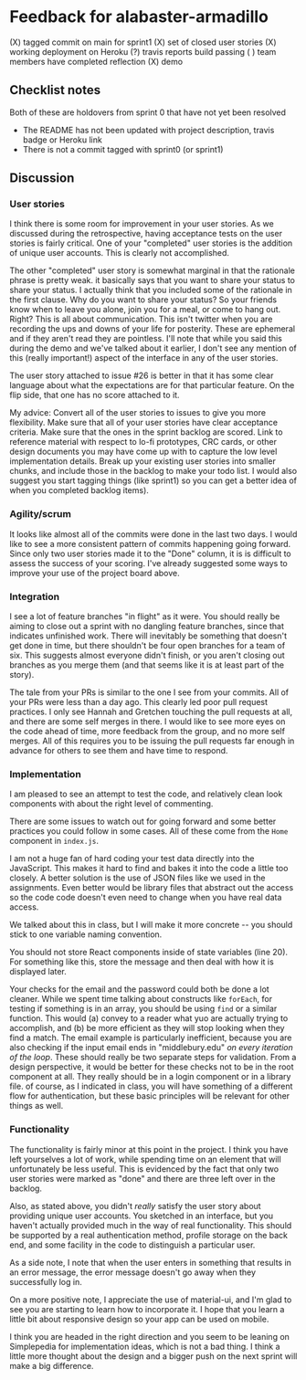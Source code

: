 # Feedback for alabaster-armadillo

(X) tagged commit on main for sprint1
(X) set of closed user stories
(X) working deployment on Heroku
(?) travis reports build passing
( ) team members have completed reflection
(X) demo

## Checklist notes

Both of these are holdovers from sprint 0 that have not yet been resolved

- The README has not been updated with project description, travis badge or Heroku link
- There is not a commit tagged with sprint0 (or sprint1)

## Discussion

### User stories

I think there is some room for improvement in your user stories. As we discussed during the retrospective, having acceptance tests on the user stories is fairly critical. One of your "completed" user stories is the addition of unique user accounts. This is clearly not accomplished.

The other "completed" user story is somewhat marginal in that the rationale phrase is pretty weak. it basically says that you want to share your status to share your status. I actually think that you included some of the rationale in the first clause. Why do you want to share your status? So your friends know when to leave you alone, join you for a meal, or come to hang out. Right? This is all about communication. This isn't twitter when you are recording the ups and downs of your life for posterity. These are ephemeral and if they aren't read they are pointless. I'll note that while you said this during the demo and we've talked about it earlier, I don't see any mention of this (really important!) aspect of the interface in any of the user stories.

The user story attached to issue #26 is better in that it has some clear language about what the expectations are for that particular feature. On the flip side, that one has no score attached to it.

My advice: Convert all of the user stories to issues to give you more flexibility. Make sure that all of your user stories have clear acceptance criteria. Make sure that the ones in the sprint backlog are scored. Link to reference material with respect to lo-fi prototypes, CRC cards, or other design documents you may have come up with to capture the low level implementation details. Break up your existing user stories into smaller chunks, and include those in the backlog to make your todo list. I would also suggest you start tagging things (like sprint1) so you can get a better idea of when you completed backlog items).

### Agility/scrum

It looks like almost all of the commits were done in the last two days. I would like to see a more consistent pattern of commits happening going forward. Since only two user stories made it to the "Done" column, it is is difficult to assess the success of your scoring. I've already suggested some ways to improve your use of the project board above.

### Integration

I see a lot of feature branches "in flight" as it were. You should really be aiming to close out a sprint with no dangling feature branches, since that indicates unfinished work. There will inevitably be something that doesn't get done in time, but there shouldn't be four open branches for a team of six. This suggests almost everyone didn't finish, or you aren't closing out branches as you merge them (and that seems like it is at least part of the story).

The tale from your PRs is similar to the one I see from your commits. All of your PRs were less than a day ago. This clearly led poor pull request practices. I only see Hannah and Gretchen touching the pull requests at all, and there are some self merges in there. I would like to see more eyes on the code ahead of time, more feedback from the group, and no more self merges. All of this requires you to be issuing the pull requests far enough in advance for others to see them and have time to respond.

### Implementation

I am pleased to see an attempt to test the code, and relatively clean look components with about the right level of commenting.

There are some issues to watch out for going forward and some better practices you could follow in some cases. All of these come from the `Home` component in `index.js`.

I am not a huge fan of hard coding your test data directly into the JavaScript. This makes it hard to find and bakes it into the code a little too closely. A better solution is the use of JSON files like we used in the assignments. Even better would be library files that abstract out the access so the code code doesn't even need to change when you have real data access.

We talked about this in class, but I will make it more concrete -- you should stick to one variable naming convention.

You should not store React components inside of state variables (line 20). For something like this, store the message and then deal with how it is displayed later.

Your checks for the email and the password could both be done a lot cleaner. While we spent time talking about constructs like `forEach`, for testing if something is in an array, you should be using `find` or a similar function. This would (a) convey to a reader what yuo are actually trying to accomplish, and (b) be more efficient as they will stop looking when they find a match. The email example is particularly inefficient, because you are also checking if the input email ends in "middlebury.edu" _on every iteration of the loop_. These should really be two separate steps for validation. From a design perspective, it would be better for these checks not to be in the root component at all. They really should be in a login component or in a library file. of course, as I indicated in class, you will have something of a different flow for authentication, but these basic principles will be relevant for other things as well.

### Functionality

The functionality is fairly minor at this point in the project. I think you have left yourselves a lot of work, while spending time on an element that will unfortunately be less useful. This is evidenced by the fact that only two user stories were marked as "done" and there are three left over in the backlog.

Also, as stated above, you didn't _really_ satisfy the user story about providing unique user accounts. You sketched in an interface, but you haven't actually provided much in the way of real functionality. This should be supported by a real authentication method, profile storage on the back end, and some facility in the code to distinguish a particular user.

As a side note, I note that when the user enters in something that results in an error message, the error message doesn't go away when they successfully log in.

On a more positive note, I appreciate the use of material-ui, and I'm glad to see you are starting to learn how to incorporate it. I hope that you learn a little bit about responsive design so your app can be used on mobile.

I think you are headed in the right direction and you seem to be leaning on Simplepedia for implementation ideas, which is not a bad thing. I think a little more thought about the design and a bigger push on the next sprint will make a big difference.
